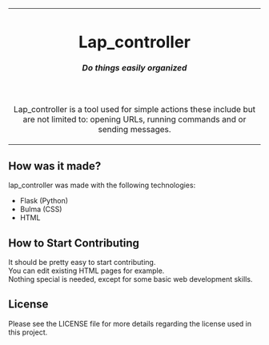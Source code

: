 <table>
<tbody align="center">

<tr>
<td colspan='2'>

<h1>Lap_controller</h1>
<!-- <img src=""/> A place to add in a link to your banner -->
<h4> <i>Do things easily organized</i> </h4>

</td>
</tr>

<tr></tr>

<tr><td colspan='2'>
<br>
<p align="center"> Lap_controller is a tool used for simple actions these include but are not limited to: opening URLs, running commands and or sending messages.</p>

</td></tr>

</tbody></table>


## How was it made?

lap_controller was made with the following technologies:
- Flask (Python)
- Bulma (CSS)
- HTML

## How to Start Contributing

It should be pretty easy to start contributing.
<br>
You can edit existing HTML pages for example.
<br>
Nothing special is needed, except for some basic web development skills.
<br>

## License

Please see the LICENSE file for more details regarding the license used in this project.

